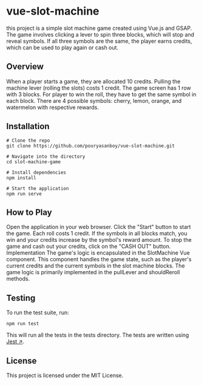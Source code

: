 # vue-slot-machine
this project is a simple slot machine game created using Vue.js and GSAP. The game involves clicking a lever to spin three blocks, which will stop and reveal symbols. If all three symbols are the same, the player earns credits, which can be used to play again or cash out.

## Overview
When a player starts a game, they are allocated 10 credits. Pulling the machine lever (rolling the slots) costs 1 credit. The game screen has 1 row with 3 blocks. For player to win the roll, they have to get the same symbol in each block. There are 4 possible symbols: cherry, lemon, orange, and watermelon with respective rewards.

## Installation
```
# Clone the repo
git clone https://github.com/pouryasanboy/vue-slot-machine.git

# Navigate into the directory
cd slot-machine-game

# Install dependencies
npm install

# Start the application
npm run serve
```

## How to Play
Open the application in your web browser.
Click the "Start" button to start the game.
Each roll costs 1 credit.
If the symbols in all blocks match, you win and your credits increase by the symbol's reward amount.
To stop the game and cash out your credits, click on the "CASH OUT" button.
Implementation
The game's logic is encapsulated in the SlotMachine Vue component. This component handles the game state, such as the player's current credits and the current symbols in the slot machine blocks. The game logic is primarily implemented in the pullLever and shouldReroll methods.

## Testing
To run the test suite, run:
```
npm run test
```
This will run all the tests in the tests directory. The tests are written using [Jest ↗](https://jestjs.io/).

## License
This project is licensed under the MIT License.
